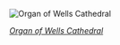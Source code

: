 
![Organ of Wells Cathedral](https://upload.wikimedia.org/wikipedia/commons/thumb/c/c6/Wells_Cathedral_Organ%2C_Somerset%2C_UK_-_Diliff.jpg/600px-Wells_Cathedral_Organ%2C_Somerset%2C_UK_-_Diliff.jpg)

*[Organ of Wells Cathedral](https://wikipedia.org/wiki/File:Wells_Cathedral_Organ,_Somerset,_UK_-_Diliff.jpg)*
